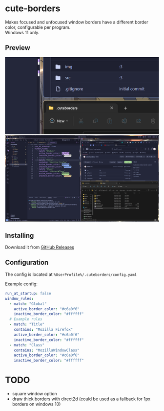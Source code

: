 # cute-borders

Makes focused and unfocused window borders have a different border color, configurable per program.  
Windows 11 only.

## Preview

![Zoom](img/zoom.png?raw=true)
![Fullscreen](img/fullscreen.png?raw=true)

## Installing

Download it from [GitHub Releases](https://github.com/keifufu/cute-borders/releases/latest)

## Configuration

The config is located at `%UserProfile%/.cuteborders/config.yaml`

Example config:

```yaml
run_at_startup: false
window_rules:
  - match: "Global"
    active_border_color: "#c6a0f6"
    inactive_border_color: "#ffffff"
  # Example rules
  - match: "Title"
    contains: "Mozilla Firefox"
    active_border_color: "#c6a0f6"
    inactive_border_color: "#ffffff"
  - match: "Class"
    contains: "MozillaWindowClass"
    active_border_color: "#c6a0f6"
    inactive_border_color: "#ffffff"
```

# TODO

- square window option
- draw thick borders with direct2d (could be used as a fallback for 1px borders on windows 10)
